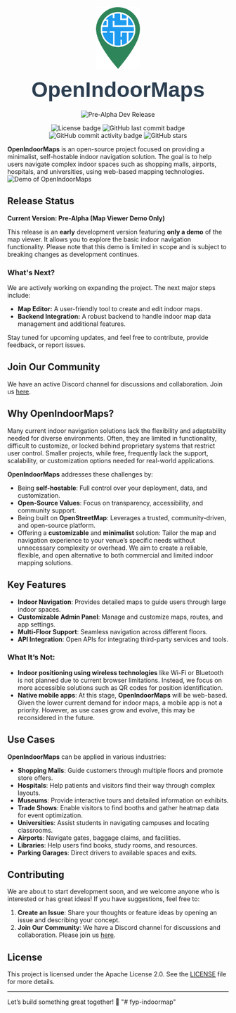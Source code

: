 <div align=center>
<img align="center" src="public/images/logo.svg" alt="openindoormaps" width="100"/>
<h1 style="font-family: 'Arial', sans-serif; font-size: 48px; margin: 20px 0; color: #2c3e50;"> OpenIndoorMaps</h1>
<p>
<img src="https://img.shields.io/badge/version-Pre--Alpha_Dev_Release-green" alt="Pre-Alpha Dev Release"/>
</p>
<img alt="License badge" src="https://img.shields.io/github/license/openindoormaps/openindoormaps"/>
<img alt="GitHub last commit badge" src="https://img.shields.io/github/last-commit/openindoormaps/openindoormaps"/>
<img alt="GitHub commit activity badge" src="https://img.shields.io/github/commit-activity/m/openindoormaps/openindoormaps"/>
<img alt="GitHub stars" src="https://img.shields.io/github/stars/openindoormaps/openindoormaps"/>
</p>
</div>

**OpenIndoorMaps** is an open-source project focused on providing a minimalist, self-hostable indoor navigation solution. The goal is to help users navigate complex indoor spaces such as shopping malls, airports, hospitals, and universities, using web-based mapping technologies.
![Demo of OpenIndoorMaps](https://github.com/user-attachments/assets/343bd636-05e9-4c8c-a6ad-64a53374cbf7)


## Release Status

**Current Version: Pre-Alpha (Map Viewer Demo Only)**

This release is an **early** development version featuring **only a demo** of the map viewer. It allows you to explore the basic indoor navigation functionality. Please note that this demo is limited in scope and is subject to breaking changes as development continues.

### What's Next?

We are actively working on expanding the project. The next major steps include:

- **Map Editor:** A user-friendly tool to create and edit indoor maps.
- **Backend Integration:** A robust backend to handle indoor map data management and additional features.

Stay tuned for upcoming updates, and feel free to contribute, provide feedback, or report issues.

## Join Our Community
We have an active Discord channel for discussions and collaboration. Join us [here](https://discord.gg/znGgpCGDGQ).

## Why OpenIndoorMaps?

Many current indoor navigation solutions lack the flexibility and adaptability needed for diverse environments. Often, they are limited in functionality, difficult to customize, or locked behind proprietary systems that restrict user control. Smaller projects, while free, frequently lack the support, scalability, or customization options needed for real-world applications.

**OpenIndoorMaps** addresses these challenges by:

- Being **self-hostable**: Full control over your deployment, data, and customization.
- **Open-Source Values**: Focus on transparency, accessibility, and community support.
- Being built on **OpenStreetMap**: Leverages a trusted, community-driven, and open-source platform.
- Offering a **customizable** and **minimalist** solution: Tailor the map and navigation experience to your venue’s specific needs without unnecessary complexity or overhead. We aim to create a reliable, flexible, and open alternative to both commercial and limited indoor mapping solutions.

## Key Features

- **Indoor Navigation**: Provides detailed maps to guide users through large indoor spaces.
- **Customizable Admin Panel**: Manage and customize maps, routes, and app settings.
- **Multi-Floor Support**: Seamless navigation across different floors.
- **API Integration**: Open APIs for integrating third-party services and tools.

### What It’s **Not**:

- **Indoor positioning using wireless technologies** like Wi-Fi or Bluetooth is not planned due to current browser limitations. Instead, we focus on more accessible solutions such as QR codes for position identification.
- **Native mobile apps**: At this stage, **OpenIndoorMaps** will be web-based. Given the lower current demand for indoor maps, a mobile app is not a priority. However, as use cases grow and evolve, this may be reconsidered in the future.

## Use Cases

**OpenIndoorMaps** can be applied in various industries:

- **Shopping Malls**: Guide customers through multiple floors and promote store offers.
- **Hospitals**: Help patients and visitors find their way through complex layouts.
- **Museums**: Provide interactive tours and detailed information on exhibits.
- **Trade Shows**: Enable visitors to find booths and gather heatmap data for event optimization.
- **Universities**: Assist students in navigating campuses and locating classrooms.
- **Airports**: Navigate gates, baggage claims, and facilities.
- **Libraries**: Help users find books, study rooms, and resources.
- **Parking Garages**: Direct drivers to available spaces and exits.

## Contributing
We are about to start development soon, and we welcome anyone who is interested or has great ideas! If you have suggestions, feel free to: 
1. **Create an Issue**: Share your thoughts or feature ideas by opening an issue and describing your concept. 
2. **Join Our Community**: We have a Discord channel for discussions and collaboration. Please join us [here](https://discord.gg/znGgpCGDGQ).

## License

This project is licensed under the Apache License 2.0. See the [LICENSE](LICENSE) file for more details.

---

Let’s build something great together! 🚀
"# fyp-indoormap" 
